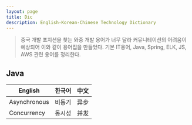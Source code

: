 ```yaml
---
layout: page
title: Dic
description: English-Korean-Chinese Technology Dictionary
---
```


> 중국 개발 포지션을 찾는 와중 개발 용어가 너무 달라 커뮤니테이션의 어려움이 예상되어 이와 같이 용어집을 만들었다.
> 기본 IT용어, Java, Spring, ELK, JS, AWS 관련 용어를 정리한다.

## Java

| English | 한국어 | 中文 |
| ----------- | ----------- | -----------|
| Asynchronous | 비동기 | 异步 |
| Concurrency | 동시성 | 并发 |
